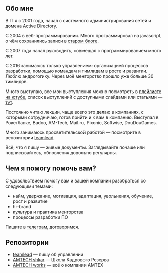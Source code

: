 ## Обо мне

В IT я с 2001 года, начал с системного администрирования сетей и домена Active Directory.

С 2004 в веб-программировании. Много программировал на javascript, о чём сохранились записи в [старом блоге](https://sharovatov.github.io).

С 2007 года начал руководить, совмещал с программированием много лет.

С 2016 занимаюсь только управлением: организацией процессов разработки, помощью командам и тимлидам в росте и развитии. Люблю андрогогику. Через моё менторство прошло уже больше 30 тимлидов.

Много выступаю, все мои выступления можно посмотреть в [плейлисте на ютубе](https://www.youtube.com/playlist?list=PLFtS8Ah0wZvWS37oveJ0-D5K6V7GWUpqY), список выступлений с доступными слайдами или статьями — [тут](https://github.com/sharovatov/teamlead/blob/master/alltalks.md).

Постоянно читаю лекции, чаще всего это делаю в компаниях, с которыми сотрудничаю, готов прийти и к вам в компанию. Выступал в Рокетбанке, Badoo, AM-Tech, Mail.ru, Pixonic, Softwise, DouDouGames.

Много занимаюсь просветительской работой — посмотрите в репозитории [teamlead](https://github.com/sharovatov/teamlead).

Всё, что я пишу — живые документы. Заглядывайте почаще или подписывайтесь, обновления довольно регулярны.

## Чем я помогу помочь вам?

С удовольствием помогу вам и вашей компании разобраться со следующими темами:

- найм, удержание, мотивация, адаптация, увольнения, обучение, рост и развитие
- hr-brand
- культура и практика менторства
- процессы разработки ПО

Пишите в [телеграм](https://t.me/vitaly19842), договоримся.

## Репозитории

- [teamlead](https://github.com/sharovatov/teamlead) — пишу об управлении
- [AMTECH shkar](https://github.com/AMTECH-dev/shkar) — Школа Кадрового Резерва
- [AMTECH works](https://github.com/AMTECH-dev/works) — всё о компании АМТЕХ
